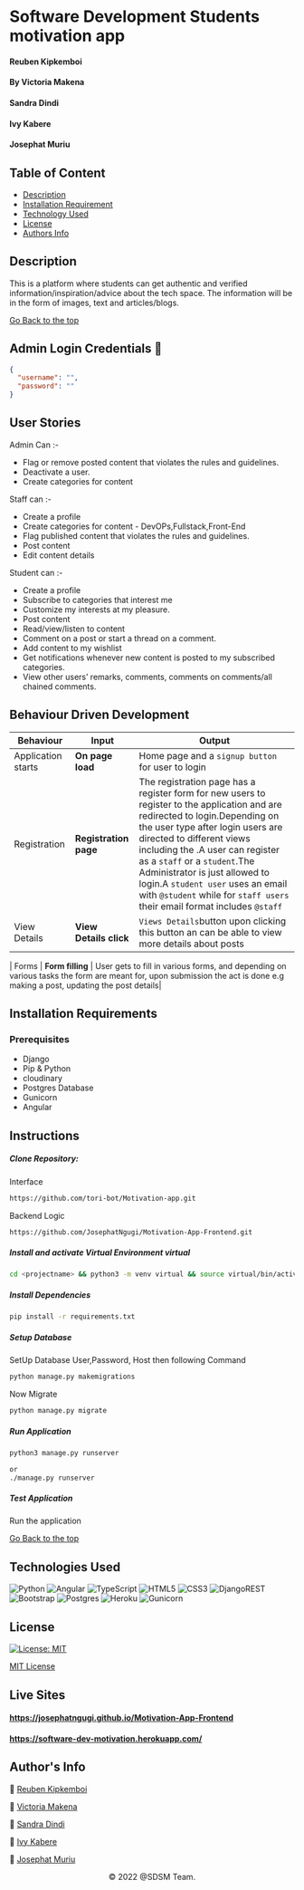 # Software Development Students motivation app

####  Reuben Kipkemboi
#### By Victoria Makena
####  Sandra Dindi
####  Ivy Kabere
####  Josephat Muriu

## Table of Content

+ [Description](#description)
+ [Installation Requirement](#installation-requirements)
+ [Technology Used](#technologies-used)
+ [License](#license)
+ [Authors Info](#authors-info)

## Description
This is a platform where students can get authentic and verified information/inspiration/advice about the tech space. The information will be in the form of images, text and articles/blogs.


[Go Back to the top](#software-development-students-motivation-app)

## Admin Login Credentials 🔑

```json
{
  "username": "",
  "password": ""
}
```
## User Stories

Admin Can :-

* Flag or remove posted content that violates the rules and guidelines.
* Deactivate a user.
* Create categories for content

Staff can :-

* Create a profile
* Create categories for content - DevOPs,Fullstack,Front-End
* Flag published content that violates the rules and guidelines.
* Post content
* Edit content details

Student can :-

* Create a profile
* Subscribe to categories that interest me
* Customize my interests at my pleasure.
* Post content 
* Read/view/listen to content 
* Comment on a post or start a thread on a comment.
* Add content to my wishlist
* Get notifications whenever new content is posted to my subscribed categories.
* View other users’ remarks, comments, comments on comments/all chained comments.


## Behaviour Driven Development
| Behaviour | Input | Output |
| ---------------- | --------------- | ------------------ |
| Application starts | **On page load** | Home page and a `signup button` for user to login |
| Registration| **Registration page** | The registration page has a register form for new users  to register to the application and are redirected to login.Depending on the user type after login users are directed to different views including the .A user can register as a `staff` or a `student`.The Administrator is just allowed to login.A `student user` uses an email with `@student` while for `staff users` their email format includes `@staff` |
| View Details | **View Details click** | `Views Details`button upon clicking this button an can be able to view more details about posts |

| Forms | **Form filling** | User gets to fill in various forms, and depending on various tasks the form are meant for, upon submission the act is done e.g making a post, updating the post details|

## Installation Requirements

### Prerequisites

- Django
- Pip & Python
- cloudinary 
- Postgres Database
- Gunicorn
- Angular

## Instructions
   
##### Clone Repository:  
Interface

```bash 
https://github.com/tori-bot/Motivation-app.git

```

Backend Logic
```bash
https://github.com/JosephatNgugi/Motivation-App-Frontend.git
```

##### Install and activate Virtual Environment virtual  

```bash 
cd <projectname> && python3 -m venv virtual && source virtual/bin/activate 
```  
##### Install Dependencies  
 ```bash 
 pip install -r requirements.txt 
```  
##### Setup Database  
  SetUp Database User,Password, Host then following Command  

 ```bash 
python manage.py makemigrations  
 ``` 
 Now Migrate

 ```bash 
 python manage.py migrate 
```
##### Run Application  
 ```bash 
 python3 manage.py runserver 

 or
 ./manage.py runserver
```
##### Test Application
  Run the application

[Go Back to the top](#software-development-students-motivation-app)


## Technologies Used

![Python](https://img.shields.io/badge/python-3670A0?style=for-the-badge&logo=python&logoColor=ffdd54)
![Angular](https://img.shields.io/badge/angular-%23DD0031.svg?style=for-the-badge&logo=angular&logoColor=white)
![TypeScript](https://img.shields.io/badge/typescript-%23007ACC.svg?style=for-the-badge&logo=typescript&logoColor=white)
![HTML5](https://img.shields.io/badge/html5-%23E34F26.svg?style=for-the-badge&logo=html5&logoColor=white)
![CSS3](https://img.shields.io/badge/css3-%231572B6.svg?style=for-the-badge&logo=css3&logoColor=white)
![DjangoREST](https://img.shields.io/badge/DJANGO-REST-ff1709?style=for-the-badge&logo=django&logoColor=white&color=ff1709&labelColor=gray)
![Bootstrap](https://img.shields.io/badge/bootstrap-%23563D7C.svg?style=for-the-badge&logo=bootstrap&logoColor=white)
![Postgres](https://img.shields.io/badge/postgres-%23316192.svg?style=for-the-badge&logo=postgresql&logoColor=white)
![Heroku](https://img.shields.io/badge/heroku-%23430098.svg?style=for-the-badge&logo=heroku&logoColor=white)
![Gunicorn](https://img.shields.io/badge/gunicorn-%298729.svg?style=for-the-badge&logo=gunicorn&logoColor=white)

## License
[![License: MIT](https://img.shields.io/badge/License-MIT-yellow.svg)](https://opensource.org/licenses/MIT)

[MIT License](LICENSE)

## Live Sites

#### https://josephatngugi.github.io/Motivation-App-Frontend

#### https://software-dev-motivation.herokuapp.com/ 



## Author's Info

 :email: [Reuben Kipkemboi](https://gmail.com) 

 :email: [Victoria Makena](https://gmail.com) 

 :email: [Sandra Dindi](https://gmail.com)

 :email: [Ivy Kabere](https://gmail.com) 

 :email: [Josephat Muriu](https://gmail.com)

<p align = "center">
    &copy; 2022 @SDSM Team.
</p>
